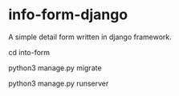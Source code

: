 # info-form-django
A simple detail form written in django framework. 

cd into-form

python3 manage.py migrate

python3 manage.py runserver
